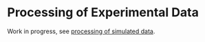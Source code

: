 # Processing of Experimental Data

Work in progress, see [processing of simulated data](scripts/processing_simulated_images.md).
